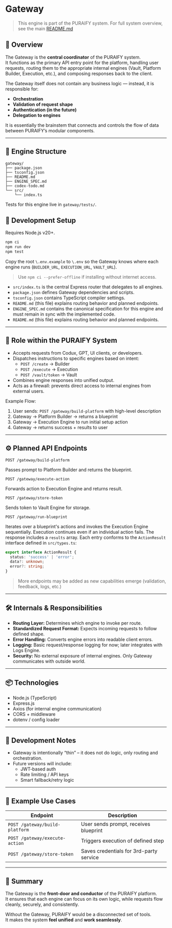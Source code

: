 # Gateway

> This engine is part of the PURAIFY system. For full system overview, see the main [README.md](../README.md)

## 🧠 Overview

The Gateway is the **central coordinator** of the PURAIFY system.  
It functions as the primary API entry point for the platform, handling user requests, routing them to the appropriate internal engines (Vault, Platform Builder, Execution, etc.), and composing responses back to the client.

The Gateway itself does not contain any business logic — instead, it is responsible for:
- **Orchestration**
- **Validation of request shape**
- **Authentication (in the future)**
- **Delegation to engines**

It is essentially the brainstem that connects and controls the flow of data between PURAIFY’s modular components.

---

## 📁 Engine Structure

```text
gateway/
├── package.json
├── tsconfig.json
├── README.md
├── ENGINE_SPEC.md
├── codex-todo.md
└── src/
    └── index.ts
```
Tests for this engine live in `gateway/tests/`.
## 🚀 Development Setup

Requires Node.js v20+.

```bash
npm ci
npm run dev
npm test
```

Copy the root `\.env.example` to `\.env` so the Gateway knows where each engine runs (`BUILDER_URL`, `EXECUTION_URL`, `VAULT_URL`).

> Use `npm ci --prefer-offline` if installing without internet access.

- `src/index.ts` is the central Express router that delegates to all engines.
- `package.json` defines Gateway dependencies and scripts.
- `tsconfig.json` contains TypeScript compiler settings.
- `README.md` (this file) explains routing behavior and planned endpoints.
- `ENGINE_SPEC.md` contains the canonical specification for this engine and must remain in sync with the implemented code.
- `README.md` (this file) explains routing behavior and planned endpoints.

---

## 🧩 Role within the PURAIFY System

- Accepts requests from Codux, GPT, UI clients, or developers.
- Dispatches instructions to specific engines based on intent:
  - `POST /create` → Builder
  - `POST /execute` → Execution
  - `POST /vault/token` → Vault
- Combines engine responses into unified output.
- Acts as a firewall: prevents direct access to internal engines from external users.

Example Flow:
1. User sends: `POST /gateway/build-platform` with high-level description
2. Gateway → Platform Builder → returns a blueprint
3. Gateway → Execution Engine to run initial setup action
4. Gateway → returns success + results to user

---

## ⚙️ Planned API Endpoints

```
POST /gateway/build-platform
```
Passes prompt to Platform Builder and returns the blueprint.

```
POST /gateway/execute-action
```
Forwards action to Execution Engine and returns result.

```
POST /gateway/store-token
```
Sends token to Vault Engine for storage.

```
POST /gateway/run-blueprint
```
Iterates over a blueprint's actions and invokes the Execution Engine sequentially.
Execution continues even if an individual action fails.
The response includes a `results` array. Each entry conforms to the
`ActionResult` interface defined in `src/types.ts`:
```ts
export interface ActionResult {
  status: 'success' | 'error';
  data?: unknown;
  error?: string;
}
```

> More endpoints may be added as new capabilities emerge (validation, feedback, logs, etc.)

---

## 🛠️ Internals & Responsibilities

- **Routing Layer:** Determines which engine to invoke per route.
- **Standardized Request Format:** Expects incoming requests to follow defined shape.
- **Error Handling:** Converts engine errors into readable client errors.
- **Logging:** Basic request/response logging for now; later integrates with Logs Engine.
- **Security:** No external exposure of internal engines. Only Gateway communicates with outside world.

---

## 📦 Technologies

- Node.js (TypeScript)
- Express.js
- Axios (for internal engine communication)
- CORS + middleware
- dotenv / config loader

---

## 🚧 Development Notes

- Gateway is intentionally “thin” – it does not do logic, only routing and orchestration.
- Future versions will include:
  - JWT-based auth
  - Rate limiting / API keys
  - Smart fallback/retry logic

---

## 🧪 Example Use Cases

| Endpoint | Description |
|----------|-------------|
| `POST /gateway/build-platform` | User sends prompt, receives blueprint |
| `POST /gateway/execute-action` | Triggers execution of defined step |
| `POST /gateway/store-token` | Saves credentials for 3rd-party service |

---

## 🧭 Summary

The Gateway is the **front-door and conductor** of the PURAIFY platform.  
It ensures that each engine can focus on its own logic, while requests flow cleanly, securely, and consistently.

Without the Gateway, PURAIFY would be a disconnected set of tools.  
It makes the system **feel unified** and **work seamlessly**.
